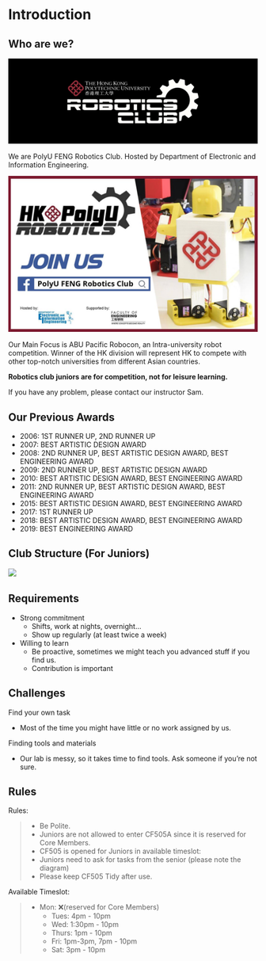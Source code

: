# Introduction

## Who are we?

![](../.gitbook/assets/image%20%281%29.png)

We are PolyU FENG Robotics Club. Hosted by Department of Electronic and Information Engineering.

![](../.gitbook/assets/image.png)

Our Main Focus is ABU Pacific Robocon, an Intra-university robot competition. Winner of the HK division will represent HK to compete with other top-notch universities from different Asian countries.

**Robotics club juniors are for competition, not for leisure learning.**

If you have any problem, please contact our instructor Sam.

## Our Previous Awards

* 2006: 1ST RUNNER UP, 2ND RUNNER UP 
* 2007: BEST ARTISTIC DESIGN AWARD 
* 2008: 2ND RUNNER UP, BEST ARTISTIC DESIGN AWARD, BEST ENGINEERING AWARD
* 2009: 2ND RUNNER UP, BEST ARTISTIC DESIGN AWARD
* 2010: BEST ARTISTIC DESIGN AWARD, BEST ENGINEERING AWARD
* 2011: 2ND RUNNER UP, BEST ARTISTIC DESIGN AWARD, BEST ENGINEERING AWARD
* 2015: BEST ARTISTIC DESIGN AWARD, BEST ENGINEERING AWARD
* 2017: 1ST RUNNER UP
* 2018: BEST ARTISTIC DESIGN AWARD, BEST ENGINEERING AWARD
* 2019: BEST ENGINEERING AWARD

## Club Structure \(For Juniors\)

![](https://i.imgur.com/rrdUsyj.png)

## Requirements

* Strong commitment
  * Shifts, work at nights, overnight…
  * Show up regularly \(at least twice a week\)
* Willing to learn
  * Be proactive, sometimes we might teach you advanced stuff if you find us.
  * Contribution is important

## Challenges

Find your own task

* Most of the time you might have little or no work assigned by us.

Finding tools and materials

* Our lab is messy, so it takes time to find tools. Ask someone if you’re not sure.

## Rules

Rules:

> * Be Polite.
> * Juniors are not allowed to enter CF505A since it is reserved for Core Members.
> * CF505 is opened for Juniors in available timeslot:
> * Juniors need to ask for tasks from the senior \(please note the diagram\)
> * Please keep CF505 Tidy after use.

Available Timeslot:

> * Mon: ❌\(reserved for Core Members\)
>   * Tues: 4pm - 10pm 
>   * Wed: 1:30pm - 10pm
>   * Thurs: 1pm - 10pm
>   * Fri: 1pm-3pm, 7pm - 10pm
>   * Sat: 3pm - 10pm

